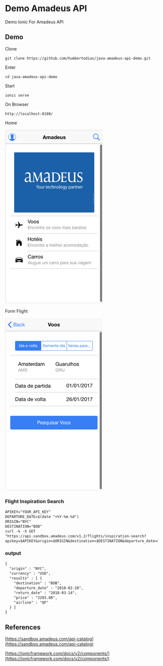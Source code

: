 # Demo Amadeus API

Demo Ionic For Amadeus API

## Demo

Clone

```
git clone https://github.com/humbertodias/java-amadeus-api-demo.git
```

Enter

```
cd java-amadeus-api-demo
```

Start
```
ionic serve
```

On Browser

```
http://localhost:8100/
```

Home

![Home](doc/home.png)

Form Flight

![Form](doc/voo-form.png)


### Flight Inspiration Search

```
APIKEY="YOUR_API_KEY"
DEPARTURE_DATE=$(date "+%Y-%m-%d")
ORIGIN="NYC"
DESTINATION="BOB"
curl -k -X GET "https://api.sandbox.amadeus.com/v1.2/flights/inspiration-search?apikey=$APIKEY&origin=$ORIGIN&destination=$DESTINATION&departure_date=$DEPARTURE_DATE"
```


### output

```
{
  "origin" : "NYC",
  "currency" : "USD",
  "results" : [ {
    "destination" : "BOB",
    "departure_date" : "2018-02-28",
    "return_date" : "2018-03-14",
    "price" : "2203.80",
    "airline" : "QF"
  } ]
}
```

## References

[https://sandbox.amadeus.com/api-catalog](https://sandbox.amadeus.com/api-catalog)

[https://ionicframework.com/docs/v2/components/](https://ionicframework.com/docs/v2/components/)
